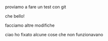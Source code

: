 proviamo a fare un test con git

che bello!

facciamo altre modifiche

ciao ho fixato alcune cose che non funzionavano
